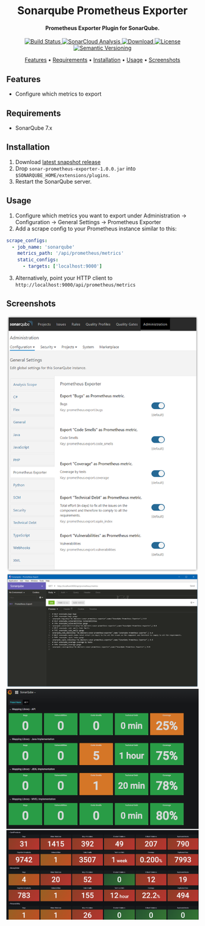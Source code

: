 <h1 align="center">Sonarqube Prometheus Exporter</h1>
<h4 align="center">Prometheus Exporter Plugin for SonarQube.</h4>

<p align="center">
  <a href="https://travis-ci.com/bheemreddy181/sonarqube-prometheus-exporter">
    <img src="https://travis-ci.com/bheemreddy181/sonarqube-prometheus-exporter.svg?branch=develop"
         alt="Build Status">
  </a>
  <a href="https://sonarcloud.io/summary/new_code?id=CURO-Financial-Technologies-Corp_sonarqube-prometheus-exporter">
    <img src="https://sonarcloud.io/api/project_badges/measure?project=CURO-Financial-Technologies-Corp_sonarqube-prometheus-exporter&metric=alert_status" alt="SonarCloud Analysis">
  </a>
  <a href="https://github.com/CURO-Financial-Technologies-Corp/sonarqube-prometheus-exporter/releases">
    <img src="https://img.shields.io/github/release/CURO-Financial-Technologies-Corp/sonarqube-prometheus-exporter.svg" alt="Download">
  </a>
  <a href="https://github.com/CURO-Financial-Technologies-Corp/sonarqube-prometheus-exporter/blob/develop/LICENSE">
    <img src="https://img.shields.io/github/license/CURO-Financial-Technologies-Corp/sonarqube-prometheus-exporter.svg" alt="License">
  </a>
  <a href="https://semver.org/spec/v2.0.0.html">
    <img src="https://img.shields.io/badge/semver-2.0.0-brightgreen.svg" alt="Semantic Versioning">
  </a>
</p>

<p align="center">
  <a href="#features">Features</a> •
  <a href="#requirements">Requirements</a> •
  <a href="#installation">Installation</a> •
  <a href="#usage">Usage</a> •
  <a href="#screenshots">Screenshots</a>
</p>

## Features
* Configure which metrics to export

## Requirements
* SonarQube 7.x

## Installation

1. Download [latest snapshot release](https://github.com/CURO-Financial-Technologies-Corp/sonarqube-prometheus-exporter/releases/tag/v1.0.0)
2. Drop `sonar-prometheus-exporter-1.0.0.jar` into `$SONARQUBE_HOME/extensions/plugins`.
3. Restart the SonarQube server.

## Usage

1. Configure which metrics you want to export under Administration &rarr; Configuration &rarr; General Settings &rarr; Prometheus Exporter
2. Add a scrape config to your Prometheus instance similar to this:
```yaml
scrape_configs:
  - job_name: 'sonarqube'
    metrics_path: '/api/prometheus/metrics'
    static_configs:
      - targets: ['localhost:9000']
```
3. Alternatively, point your HTTP client to `http://localhost:9000/api/prometheus/metrics`

## Screenshots
<p align="center">
  <img src="config-page.png" alt="Configuration Page" width="700px">
  <img src="api-call.png" alt="API Call" width="700px">
  <img src="grafana.png" alt="Example Grafana Dashboard" width="700px">
  <img src="grafana-additional-checks.png" alt="Grafana Dashboard with Additional Checks" width="700px">
</p>
